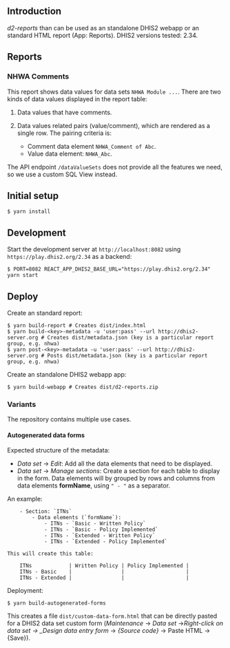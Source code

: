 ## Introduction

_d2-reports_ than can be used as an standalone DHIS2 webapp or an standard HTML report (App: Reports). DHIS2 versions tested: 2.34.

## Reports

### NHWA Comments

This report shows data values for data sets `NHWA Module ...`. There are two kinds of data values displayed in the report table:

1. Data values that have comments.
2. Data values related pairs (value/comment), which are rendered as a single row. The pairing criteria is:

    - Comment data element `NHWA_Comment of Abc`.
    - Value data element: `NHWA_Abc`.

The API endpoint `/dataValueSets` does not provide all the features we need, so we use a custom SQL View instead.

## Initial setup

```
$ yarn install
```

## Development

Start the development server at `http://localhost:8082` using `https://play.dhis2.org/2.34` as a backend:

```
$ PORT=8082 REACT_APP_DHIS2_BASE_URL="https://play.dhis2.org/2.34" yarn start
```

## Deploy

Create an standard report:

```
$ yarn build-report # Creates dist/index.html
$ yarn build-<key>-metadata -u 'user:pass' --url http://dhis2-server.org # Creates dist/metadata.json (key is a particular report group, e.g. nhwa)
$ yarn post-<key>-metadata -u 'user:pass' --url http://dhis2-server.org # Posts dist/metadata.json (key is a particular report group, e.g. nhwa)
```

Create an standalone DHIS2 webapp app:

```
$ yarn build-webapp # Creates dist/d2-reports.zip
```

### Variants

The repository contains multiple use cases.

#### Autogenerated data forms

Expected structure of the metadata:

-   _Data set_ -> _Edit_: Add all the data elements that need to be displayed.
-   _Data set_ -> _Manage sections_: Create a section for each table to display in the form.
    Data elements will by grouped by rows and columns from data elements **formName**,
    using `" - "` as a separator.

An example:

        - Section: `ITNs`
            - Data elements (`formName`):
                - ITNs - `Basic - Written Policy`
                - ITNs - `Basic - Policy Implemented`
                - ITNs - `Extended - Written Policy`
                - ITNs - `Extended - Policy Implemented`

    This will create this table:

```
    ITNs            | Written Policy | Policy Implemented |
    ITNs - Basic    |                |                    |
    ITNs - Extended |                |                    |
```

Deployment:

```
$ yarn build-autogenerated-forms
```

This creates a file `dist/custom-data-form.html` that can be directly pasted for a DHIS2 data
set custom form (_Maintenance_ -> _Data set_ ->_Right-click on data set -> \_Design
data entry form_ -> _{Source code}_ -> Paste HTML -> {Save}).
